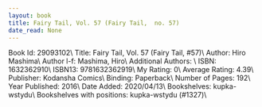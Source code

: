 ```yaml
---
layout: book
title: Fairy Tail, Vol. 57 (Fairy Tail,  no. 57)
date_read: None
---
```


Book Id: 29093102\ 
Title: Fairy Tail, Vol. 57 (Fairy Tail, #57)\ 
Author: Hiro Mashima\ 
Author l-f: Mashima, Hiro\ 
Additional Authors: \ 
ISBN: 1632362910\ 
ISBN13: 9781632362919\ 
My Rating: 0\ 
Average Rating: 4.39\ 
Publisher: Kodansha Comics\ 
Binding: Paperback\ 
Number of Pages: 192\ 
Year Published: 2016\ 
Date Added: 2020/04/13\ 
Bookshelves: kupka-wstydu\ 
Bookshelves with positions: kupka-wstydu (#1327)\ 

